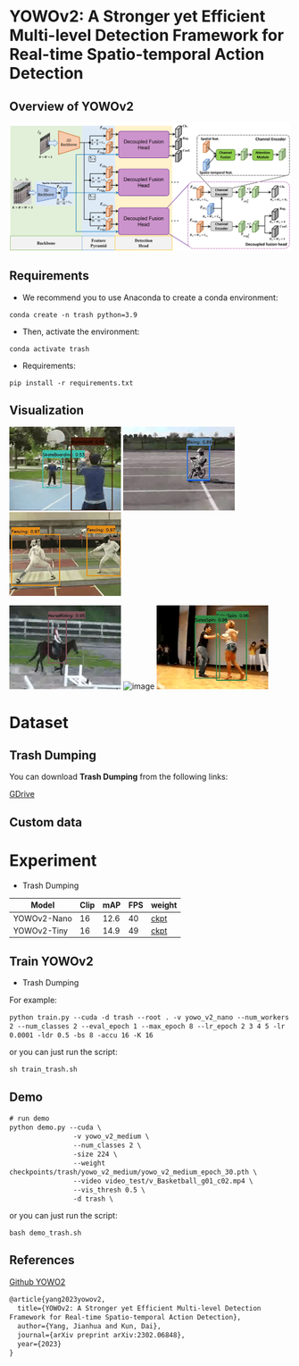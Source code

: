 # YOWOv2: A Stronger yet Efficient Multi-level Detection Framework for Real-time Spatio-temporal Action Detection

## Overview of YOWOv2
![image](./img_files/yowov2.png)
## 

## Requirements
- We recommend you to use Anaconda to create a conda environment:
```Shell
conda create -n trash python=3.9
```

- Then, activate the environment:
```Shell
conda activate trash
```

- Requirements:
```Shell
pip install -r requirements.txt 
```

## Visualization

![image](./img_files/ucf24_v_Basketball_g07_c04.gif)
![image](./img_files/ucf24_v_Biking_g01_c01.gif)
![image](./img_files/ucf24_v_Fencing_g01_c06.gif)

![image](./img_files/ucf24_v_HorseRiding_g01_c03.gif)
![image](./img_files/ucf24_v_IceDancing_g02_c05.gif)
![image](./img_files/ucf24_v_SalsaSpin_g03_c01.gif)

# Dataset

## Trash Dumping
You can download **Trash Dumping** from the following links:

[GDrive](https://github.com/tiamo405/Trash-Dumping)
## Custom data

# Experiment

* Trash Dumping
  
|     Model      |    Clip    |    mAP    |   FPS   |    weight    |
|----------------|------------|-----------|---------|--------------|
|  YOWOv2-Nano   |     16     |   12.6    |   40    | [ckpt]() |
|  YOWOv2-Tiny   |     16     |   14.9    |   49    | [ckpt]() |


## Train YOWOv2
* Trash Dumping

For example:

```Shell
python train.py --cuda -d trash --root . -v yowo_v2_nano --num_workers 2 --num_classes 2 --eval_epoch 1 --max_epoch 8 --lr_epoch 2 3 4 5 -lr 0.0001 -ldr 0.5 -bs 8 -accu 16 -K 16
```

or you can just run the script:

```Shell
sh train_trash.sh
```

## Demo
```Shell
# run demo
python demo.py --cuda \
                -v yowo_v2_medium \
                --num_classes 2 \
                -size 224 \
                --weight checkpoints/trash/yowo_v2_medium/yowo_v2_medium_epoch_30.pth \
                --video video_test/v_Basketball_g01_c02.mp4 \
                --vis_thresh 0.5 \
                -d trash \
```
or you can just run the script:
```Shell
bash demo_trash.sh

```

## References

[Github YOWO2](https://github.com/yjh0410/YOWOv2)
```
@article{yang2023yowov2,
  title={YOWOv2: A Stronger yet Efficient Multi-level Detection Framework for Real-time Spatio-temporal Action Detection},
  author={Yang, Jianhua and Kun, Dai},
  journal={arXiv preprint arXiv:2302.06848},
  year={2023}
}
```

